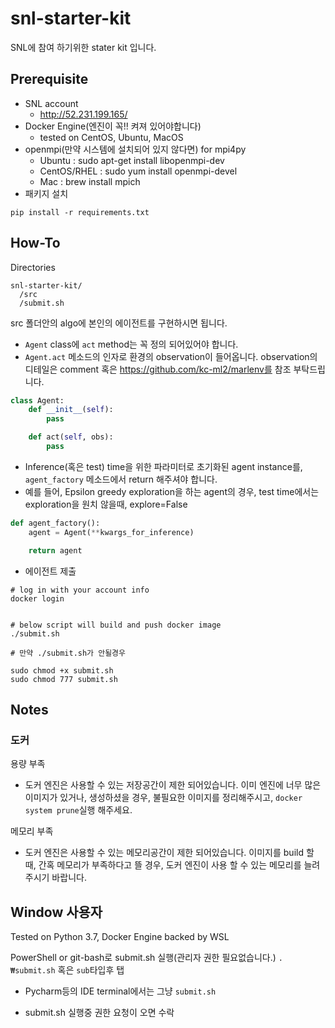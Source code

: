 # snl-starter-kit
SNL에 참여 하기위한 stater kit 입니다.

## Prerequisite

* SNL account
   * http://52.231.199.165/
* Docker Engine(엔진이 꼭!! 켜져 있어야합니다)
    * tested on CentOS, Ubuntu, MacOS
* openmpi(만약 시스템에 설치되어 있지 않다면) for mpi4py
    * Ubuntu : sudo apt-get install libopenmpi-dev
    * CentOS/RHEL : sudo yum install openmpi-devel
    * Mac : brew install mpich
* 패키지 설치
```
pip install -r requirements.txt
```


## How-To

Directories
```
snl-starter-kit/
  /src
  /submit.sh
```

src 폴더안의 algo에 본인의 에이전트를 구현하시면 됩니다.

* `Agent` class에 `act` method는 꼭 정의 되어있어야 합니다.
*  `Agent.act` 메소드의 인자로 환경의 observation이 들어옵니다. observation의 디테일은 comment 혹은 https://github.com/kc-ml2/marlenv를 참조 부탁드립니다.  
```python
class Agent:
    def __init__(self):
        pass

    def act(self, obs):
        pass
```

* Inference(혹은 test) time을 위한 파라미터로 초기화된 agent instance를, `agent_factory` 메소드에서 return 해주셔야 합니다.
* 예를 들어, Epsilon greedy exploration을 하는 agent의 경우, test time에서는 exploration을 원치 않을때, explore=False
```python
def agent_factory():
    agent = Agent(**kwargs_for_inference)

    return agent
```

* 에이전트 제출
```shell
# log in with your account info
docker login


# below script will build and push docker image
./submit.sh

# 만약 ./submit.sh가 안될경우

sudo chmod +x submit.sh
sudo chmod 777 submit.sh
```

## Notes
### 도커
용량 부족
* 도커 엔진은 사용할 수 있는 저장공간이 제한 되어있습니다. 이미 엔진에 너무 많은 이미지가 있거나, 생성하셨을 경우, 불필요한 이미지를 정리해주시고, `docker system prune`실행 해주세요.

메모리 부족
* 도커 엔진은 사용할 수 있는 메모리공간이 제한 되어있습니다. 이미지를 build 할 때, 간혹 메모리가 부족하다고 뜰 경우, 도커 엔진이 사용 할 수 있는 메모리를 늘려 주시기 바랍니다.

## Window 사용자

Tested on Python 3.7, Docker Engine backed by WSL

PowerShell or git-bash로 submit.sh 실행(관리자 권한 필요없습니다.)
`.₩submit.sh` 혹은 `sub`타입후 탭

* Pycharm등의 IDE terminal에서는 그냥 `submit.sh`

* submit.sh 실행중 권한 요청이 오면 수락
